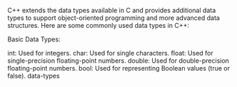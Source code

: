 C++ extends the data types available in C and provides additional data types to support object-oriented programming and more advanced data structures. Here are some commonly used data types in C++:

Basic Data Types:

int: Used for integers.
char: Used for single characters.
float: Used for single-precision floating-point numbers.
double: Used for double-precision floating-point numbers.
bool: Used for representing Boolean values (true or false). data-types
